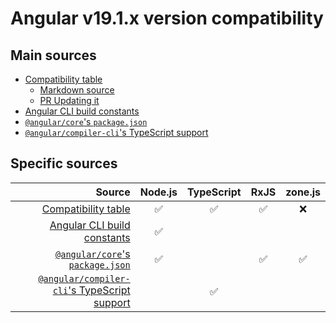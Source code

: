 # Angular v19.1.x version compatibility

## Main sources

- [Compatibility table] 
  - [Markdown source](https://github.com/angular/angular/blob/19.1.0/adev/src/content/reference/versions.md)
  - [PR Updating it](https://github.com/angular/angular/pull/59326)
- [Angular CLI build constants]
- [`@angular/core`'s `package.json`]
- [`@angular/compiler-cli`'s TypeScript support]

[Compatibility table]: https://angular.dev/reference/versions
[Angular CLI build constants]: https://github.com/angular/angular-cli/blob/19.1.0/constants.bzl
[`@angular/core`'s `package.json`]: https://github.com/angular/angular/blob/19.1.0/packages/core/package.json
[`@angular/compiler-cli`'s TypeScript support]: https://github.com/angular/angular/blob/19.1.0/packages/compiler-cli/src/typescript_support.ts#L12-L29

## Specific sources
|                                         Source | Node.js | TypeScript | RxJS | zone.js |
|-----------------------------------------------:| :-----: | :--------: | :--: | :-----: |
|                          [Compatibility table] |   ✅    |     ✅     |  ✅  |   ❌    |
|                  [Angular CLI build constants] |   ✅    |            |      |         |
|             [`@angular/core`'s `package.json`] |   ✅    |            |  ✅  |   ✅    |
| [`@angular/compiler-cli`'s TypeScript support] |         |     ✅     |      |         |
